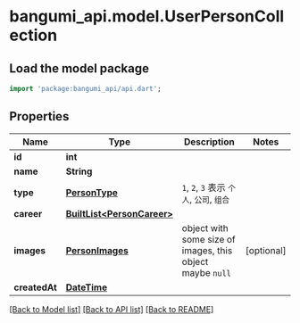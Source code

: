 # bangumi_api.model.UserPersonCollection

## Load the model package
```dart
import 'package:bangumi_api/api.dart';
```

## Properties
Name | Type | Description | Notes
------------ | ------------- | ------------- | -------------
**id** | **int** |  | 
**name** | **String** |  | 
**type** | [**PersonType**](PersonType.md) | `1`, `2`, `3` 表示 `个人`, `公司`, `组合` | 
**career** | [**BuiltList&lt;PersonCareer&gt;**](PersonCareer.md) |  | 
**images** | [**PersonImages**](PersonImages.md) | object with some size of images, this object maybe `null` | [optional] 
**createdAt** | [**DateTime**](DateTime.md) |  | 

[[Back to Model list]](../README.md#documentation-for-models) [[Back to API list]](../README.md#documentation-for-api-endpoints) [[Back to README]](../README.md)



